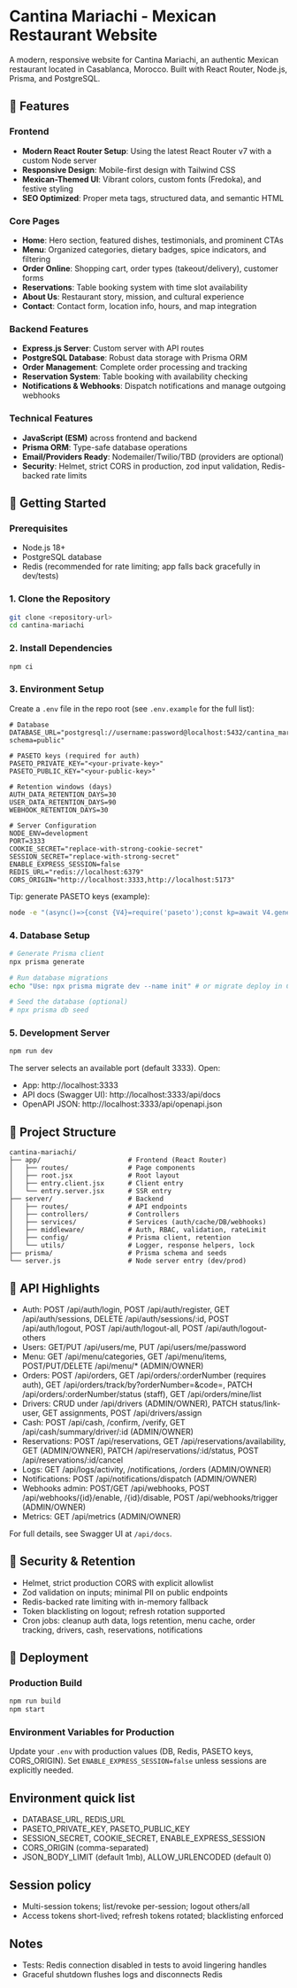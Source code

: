 # Cantina Mariachi - Mexican Restaurant Website

A modern, responsive website for Cantina Mariachi, an authentic Mexican restaurant located in Casablanca, Morocco. Built with React Router, Node.js, Prisma, and PostgreSQL.

## 🌮 Features

### Frontend
- **Modern React Router Setup**: Using the latest React Router v7 with a custom Node server
- **Responsive Design**: Mobile-first design with Tailwind CSS
- **Mexican-Themed UI**: Vibrant colors, custom fonts (Fredoka), and festive styling
- **SEO Optimized**: Proper meta tags, structured data, and semantic HTML

### Core Pages
- **Home**: Hero section, featured dishes, testimonials, and prominent CTAs
- **Menu**: Organized categories, dietary badges, spice indicators, and filtering
- **Order Online**: Shopping cart, order types (takeout/delivery), customer forms
- **Reservations**: Table booking system with time slot availability
- **About Us**: Restaurant story, mission, and cultural experience
- **Contact**: Contact form, location info, hours, and map integration

### Backend Features
- **Express.js Server**: Custom server with API routes
- **PostgreSQL Database**: Robust data storage with Prisma ORM
- **Order Management**: Complete order processing and tracking
- **Reservation System**: Table booking with availability checking
- **Notifications & Webhooks**: Dispatch notifications and manage outgoing webhooks

### Technical Features
- **JavaScript (ESM)** across frontend and backend
- **Prisma ORM**: Type-safe database operations
- **Email/Providers Ready**: Nodemailer/Twilio/TBD (providers are optional)
- **Security**: Helmet, strict CORS in production, zod input validation, Redis-backed rate limits

## 🚀 Getting Started

### Prerequisites
- Node.js 18+
- PostgreSQL database
- Redis (recommended for rate limiting; app falls back gracefully in dev/tests)

### 1. Clone the Repository
```bash
git clone <repository-url>
cd cantina-mariachi
```

### 2. Install Dependencies
```bash
npm ci
```

### 3. Environment Setup
Create a `.env` file in the repo root (see `.env.example` for the full list):

```env
# Database
DATABASE_URL="postgresql://username:password@localhost:5432/cantina_mariachi?schema=public"

# PASETO keys (required for auth)
PASETO_PRIVATE_KEY="<your-private-key>"
PASETO_PUBLIC_KEY="<your-public-key>"

# Retention windows (days)
AUTH_DATA_RETENTION_DAYS=30
USER_DATA_RETENTION_DAYS=90
WEBHOOK_RETENTION_DAYS=30

# Server Configuration
NODE_ENV=development
PORT=3333
COOKIE_SECRET="replace-with-strong-cookie-secret"
SESSION_SECRET="replace-with-strong-secret"
ENABLE_EXPRESS_SESSION=false
REDIS_URL="redis://localhost:6379"
CORS_ORIGIN="http://localhost:3333,http://localhost:5173"
```

Tip: generate PASETO keys (example):
```bash
node -e "(async()=>{const {V4}=require('paseto');const kp=await V4.generateKey('public');console.log('PRIVATE=',kp.export({type:'secret'}).toString());console.log('PUBLIC=',kp.export({type:'public'}).toString());})();"
```

### 4. Database Setup
```bash
# Generate Prisma client
npx prisma generate

# Run database migrations
echo "Use: npx prisma migrate dev --name init" # or migrate deploy in CI

# Seed the database (optional)
# npx prisma db seed
```

### 5. Development Server
```bash
npm run dev
```
The server selects an available port (default 3333). Open:
- App: http://localhost:3333
- API docs (Swagger UI): http://localhost:3333/api/docs
- OpenAPI JSON: http://localhost:3333/api/openapi.json

## 📁 Project Structure

```
cantina-mariachi/
├── app/                      # Frontend (React Router)
│   ├── routes/               # Page components
│   ├── root.jsx              # Root layout
│   ├── entry.client.jsx      # Client entry
│   └── entry.server.jsx      # SSR entry
├── server/                   # Backend
│   ├── routes/               # API endpoints
│   ├── controllers/          # Controllers
│   ├── services/             # Services (auth/cache/DB/webhooks)
│   ├── middleware/           # Auth, RBAC, validation, rateLimit
│   ├── config/               # Prisma client, retention
│   └── utils/                # Logger, response helpers, lock
├── prisma/                   # Prisma schema and seeds
└── server.js                 # Node server entry (dev/prod)
```

## 🔧 API Highlights

- Auth: POST /api/auth/login, POST /api/auth/register, GET /api/auth/sessions, DELETE /api/auth/sessions/:id, POST /api/auth/logout, POST /api/auth/logout-all, POST /api/auth/logout-others
- Users: GET/PUT /api/users/me, PUT /api/users/me/password
- Menu: GET /api/menu/categories, GET /api/menu/items, POST/PUT/DELETE /api/menu/* (ADMIN/OWNER)
- Orders: POST /api/orders, GET /api/orders/:orderNumber (requires auth), GET /api/orders/track/by?orderNumber=&code=, PATCH /api/orders/:orderNumber/status (staff), GET /api/orders/mine/list
- Drivers: CRUD under /api/drivers (ADMIN/OWNER), PATCH status/link-user, GET assignments, POST /api/drivers/assign
- Cash: POST /api/cash, /confirm, /verify, GET /api/cash/summary/driver/:id (ADMIN/OWNER)
- Reservations: POST /api/reservations, GET /api/reservations/availability, GET (ADMIN/OWNER), PATCH /api/reservations/:id/status, POST /api/reservations/:id/cancel
- Logs: GET /api/logs/activity, /notifications, /orders (ADMIN/OWNER)
- Notifications: POST /api/notifications/dispatch (ADMIN/OWNER)
- Webhooks admin: POST/GET /api/webhooks, POST /api/webhooks/{id}/enable, /{id}/disable, POST /api/webhooks/trigger (ADMIN/OWNER)
- Metrics: GET /api/metrics (ADMIN/OWNER)

For full details, see Swagger UI at `/api/docs`.

## 🔐 Security & Retention
- Helmet, strict production CORS with explicit allowlist
- Zod validation on inputs; minimal PII on public endpoints
- Redis-backed rate limiting with in-memory fallback
- Token blacklisting on logout; refresh rotation supported
- Cron jobs: cleanup auth data, logs retention, menu cache, order tracking, drivers, cash, reservations, notifications

## 🚀 Deployment

### Production Build
```bash
npm run build
npm start
```

### Environment Variables for Production
Update your `.env` with production values (DB, Redis, PASETO keys, CORS_ORIGIN). Set `ENABLE_EXPRESS_SESSION=false` unless sessions are explicitly needed.

## Environment quick list
- DATABASE_URL, REDIS_URL
- PASETO_PRIVATE_KEY, PASETO_PUBLIC_KEY
- SESSION_SECRET, COOKIE_SECRET, ENABLE_EXPRESS_SESSION
- CORS_ORIGIN (comma-separated)
- JSON_BODY_LIMIT (default 1mb), ALLOW_URLENCODED (default 0)

## Session policy
- Multi-session tokens; list/revoke per-session; logout others/all
- Access tokens short-lived; refresh tokens rotated; blacklisting enforced

## Notes
- Tests: Redis connection disabled in tests to avoid lingering handles
- Graceful shutdown flushes logs and disconnects Redis
